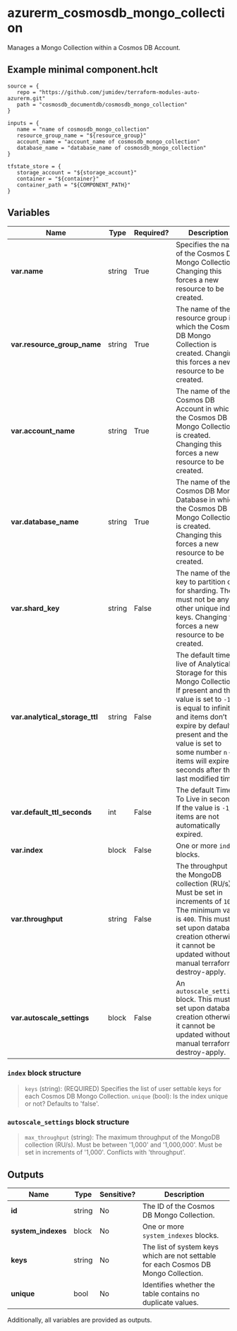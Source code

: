 # azurerm_cosmosdb_mongo_collection

Manages a Mongo Collection within a Cosmos DB Account.

## Example minimal component.hclt

```hcl
source = {
   repo = "https://github.com/jumidev/terraform-modules-auto-azurerm.git" 
   path = "cosmosdb_documentdb/cosmosdb_mongo_collection" 
}

inputs = {
   name = "name of cosmosdb_mongo_collection" 
   resource_group_name = "${resource_group}" 
   account_name = "account_name of cosmosdb_mongo_collection" 
   database_name = "database_name of cosmosdb_mongo_collection" 
}

tfstate_store = {
   storage_account = "${storage_account}" 
   container = "${container}" 
   container_path = "${COMPONENT_PATH}" 
}

```

## Variables

| Name | Type | Required? |  Description |
| ---- | ---- | --------- |  ----------- |
| **var.name** | string | True | Specifies the name of the Cosmos DB Mongo Collection. Changing this forces a new resource to be created. | 
| **var.resource_group_name** | string | True | The name of the resource group in which the Cosmos DB Mongo Collection is created. Changing this forces a new resource to be created. | 
| **var.account_name** | string | True | The name of the Cosmos DB Account in which the Cosmos DB Mongo Collection is created. Changing this forces a new resource to be created. | 
| **var.database_name** | string | True | The name of the Cosmos DB Mongo Database in which the Cosmos DB Mongo Collection is created. Changing this forces a new resource to be created. | 
| **var.shard_key** | string | False | The name of the key to partition on for sharding. There must not be any other unique index keys. Changing this forces a new resource to be created. | 
| **var.analytical_storage_ttl** | string | False | The default time to live of Analytical Storage for this Mongo Collection. If present and the value is set to `-1`, it is equal to infinity, and items don’t expire by default. If present and the value is set to some number `n` – items will expire `n` seconds after their last modified time. | 
| **var.default_ttl_seconds** | int | False | The default Time To Live in seconds. If the value is `-1`, items are not automatically expired. | 
| **var.index** | block | False | One or more `index` blocks. | 
| **var.throughput** | string | False | The throughput of the MongoDB collection (RU/s). Must be set in increments of `100`. The minimum value is `400`. This must be set upon database creation otherwise it cannot be updated without a manual terraform destroy-apply. | 
| **var.autoscale_settings** | block | False | An `autoscale_settings` block. This must be set upon database creation otherwise it cannot be updated without a manual terraform destroy-apply. | 

### `index` block structure

>`keys` (string): (REQUIRED) Specifies the list of user settable keys for each Cosmos DB Mongo Collection.
>`unique` (bool): Is the index unique or not? Defaults to 'false'.

### `autoscale_settings` block structure

>`max_throughput` (string): The maximum throughput of the MongoDB collection (RU/s). Must be between '1,000' and '1,000,000'. Must be set in increments of '1,000'. Conflicts with 'throughput'.



## Outputs

| Name | Type | Sensitive? | Description |
| ---- | ---- | --------- | --------- |
| **id** | string | No  | The ID of the Cosmos DB Mongo Collection. | 
| **system_indexes** | block | No  | One or more `system_indexes` blocks. | 
| **keys** | string | No  | The list of system keys which are not settable for each Cosmos DB Mongo Collection. | 
| **unique** | bool | No  | Identifies whether the table contains no duplicate values. | 

Additionally, all variables are provided as outputs.
